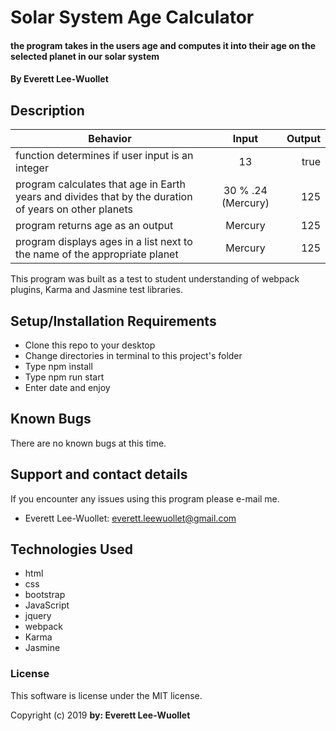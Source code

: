 # Solar System Age Calculator

#### the program takes in the users age and computes it into their age on the selected planet in our solar system
#### By Everett Lee-Wuollet

## Description

| Behavior | Input | Output |
| ------------- |:-------------:| -----:|
| function determines if user input is an integer | 13 | true |
| program calculates that age in Earth years and divides that by the duration of years on other planets | 30 % .24 (Mercury) | 125 |
| program returns age as an output | Mercury | 125 |
| program displays ages in a list next to the name of the appropriate planet | Mercury | 125 |

This program was built as a test to student understanding of webpack plugins, Karma and Jasmine test libraries.

## Setup/Installation Requirements

* Clone this repo to your desktop
* Change directories in terminal to this project's folder
* Type npm install
* Type npm run start
* Enter date and enjoy


## Known Bugs

There are no known bugs at this time.

## Support and contact details

If you encounter any issues using this program please e-mail me.
* Everett Lee-Wuollet: everett.leewuollet@gmail.com

## Technologies Used

* html
* css
* bootstrap
* JavaScript
* jquery
* webpack
* Karma
* Jasmine

### License

This software is license under the MIT license.

Copyright (c) 2019 **by: Everett Lee-Wuollet**
